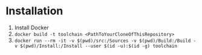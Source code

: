 # Installation

1. Install Docker
1. `docker build -t toolchain <PathToYourCloneOfThisRepository>`
1. `docker run --rm -it -v $(pwd)/src:/Sources -v $(pwd)/Build:/Build -v $(pwd)/Install:/Install --user $(id -u):$(id -g) toolchain`
